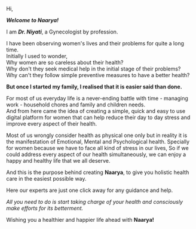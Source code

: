 Hi,

**_Welcome to Naarya!_**  

I am **_Dr. Niyati_**, a Gynecologist by profession. 

I have been observing women's lives and their problems for quite a long time.  
Initially I used to wonder,  
Why women are so careless about their health?  
Why don't they seek medical help in the initial stage of their problems?  
Why can't they follow simple preventive measures to have a better health?  

**But once I started my family, I realised that it is easier said than done.**  

For most of us everyday life is a never-ending battle with time - managing work - household chores and family and children needs.  
And from here came the idea of creating a simple, quick and easy to use digital platform for women that can help reduce their day to day stress and  improve every aspect of their health.  

Most of us wrongly consider health as physical one only but in reality it is the manifestation of Emotional, Mental and Psychological health. Specially for women because we have to face all kind of stress in our lives, So if we could address every aspect of our health simultaneously, we can enjoy a happy and healthy life that we all deserve.  

And this is the purpose behind creating **Naarya**, to give you holistic health care in the easiest possible way.  

Here our experts are just one click away for any guidance and help.  

_All you need to do is start taking charge of your health and consciously make efforts for its betterment._  

Wishing you a healthier and happier life ahead with **Naarya!**  
